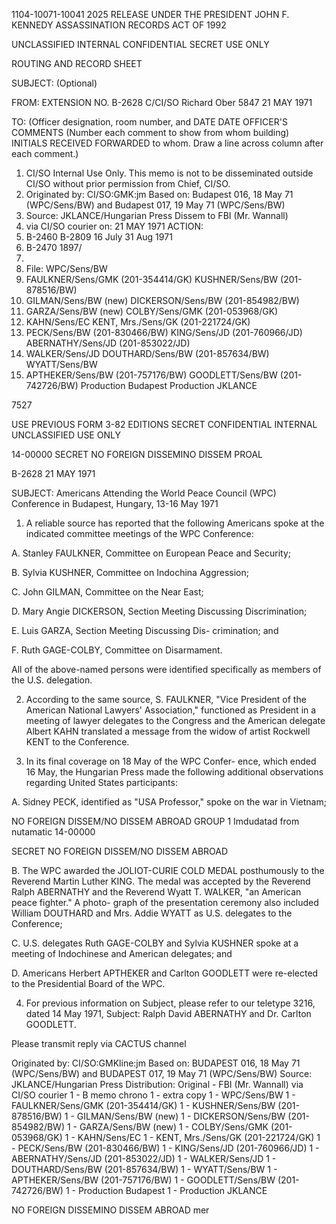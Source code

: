 1104-10071-10041
2025 RELEASE UNDER THE PRESIDENT JOHN F. KENNEDY ASSASSINATION RECORDS ACT OF 1992

UNCLASSIFIED INTERNAL CONFIDENTIAL SECRET
   USE ONLY

ROUTING AND RECORD SHEET

SUBJECT: (Optional)

FROM: EXTENSION
NO.
B-2628
C/CI/SO Richard Ober 5847 21 MAY 1971

TO: (Officer designation, room number, and DATE DATE OFFICER'S COMMENTS (Number each comment to show from whom
building) INITIALS RECEIVED FORWARDED to whom. Draw a line across column after each comment.)
1. CI/SO Internal Use Only.
This memo is not to be
disseminated outside CI/SO
without prior permission from
Chief, CI/SO.
2. Originated by: CI/SO:GMK:jm
Based on: Budapest 016, 18 May
71 (WPC/Sens/BW) and Budapest
017, 19 May 71 (WPC/Sens/BW)
3. Source: JKLANCE/Hungarian Press
Dissem to FBI (Mr. Wannall)
4. via CI/SO courier on: 21 MAY 1971
ACTION:
5. B-2460 B-2809
16 July 31 Aug 1971
6. B-2470
1897/
7.
8. File:
WPC/Sens/BW
9. FAULKNER/Sens/GMK (201-354414/GK)
KUSHNER/Sens/BW (201-878516/BW)
10. GILMAN/Sens/BW (new)
DICKERSON/Sens/BW (201-854982/BW)
11. GARZA/Sens/BW (new)
COLBY/Sens/GMK (201-053968/GK)
12. KAHN/Sens/EC
KENT, Mrs./Sens/GK (201-221724/GK)
13. PECK/Sens/BW (201-830466/BW)
KING/Sens/JD (201-760966/JD)
ABERNATHY/Sens/JD (201-853022/JD)
14. WALKER/Sens/JD
DOUTHARD/Sens/BW (201-857634/BW)
WYATT/Sens/BW
15. APTHEKER/Sens/BW (201-757176/BW)
GOODLETT/Sens/BW (201-742726/BW)
Production Budapest
Production JKLANCE

7527

USE PREVIOUS
FORM
3-82 EDITIONS SECRET CONFIDENTIAL INTERNAL UNCLASSIFIED
USE ONLY

14-00000
SECRET
NO FOREIGN DISSEMINO DISSEM PROAL

B-2628
21 MAY 1971

SUBJECT: Americans Attending the World Peace Council (WPC)
Conference in Budapest, Hungary, 13-16 May 1971

1. A reliable source has reported that the following
Americans spoke at the indicated committee meetings of the
WPC Conference:

A. Stanley FAULKNER, Committee on European Peace
and Security;

B. Sylvia KUSHNER, Committee on Indochina Aggression;

C. John GILMAN, Committee on the Near East;

D. Mary Angie DICKERSON, Section Meeting Discussing
Discrimination;

E. Luis GARZA, Section Meeting Discussing Dis-
crimination; and

F. Ruth GAGE-COLBY, Committee on Disarmament.

All of the above-named persons were identified specifically
as members of the U.S. delegation.

2. According to the same source, S. FAULKNER, "Vice
President of the American National Lawyers' Association,"
functioned as President in a meeting of lawyer delegates
to the Congress and the American delegate Albert KAHN
translated a message from the widow of artist Rockwell
KENT to the Conference.

3. In its final coverage on 18 May of the WPC Confer-
ence, which ended 16 May, the Hungarian Press made the
following additional observations regarding United States
participants:

A. Sidney PECK, identified as "USA Professor,"
spoke on the war in Vietnam;

NO FOREIGN DISSEM/NO DISSEM ABROAD
GROUP 1
Imdudatad from nutamatic
14-00000

SECRET
NO FOREIGN DISSEM/NO DISSEM ABROAD

B. The WPC awarded the JOLIOT-CURIE COLD MEDAL
posthumously to the Reverend Martin Luther
KING. The medal was accepted by the Reverend
Ralph ABERNATHY and the Reverend Wyatt T.
WALKER, "an American peace fighter." A photo-
graph of the presentation ceremony also included
William DOUTHARD and Mrs. Addie WYATT as U.S.
delegates to the Conference;

C. U.S. delegates Ruth GAGE-COLBY and Sylvia
KUSHNER spoke at a meeting of Indochinese and
American delegates; and

D. Americans Herbert APTHEKER and Carlton GOODLETT
were re-elected to the Presidential Board of
the WPC.

4. For previous information on Subject, please refer
to our teletype 3216, dated 14 May 1971, Subject: Ralph
David ABERNATHY and Dr. Carlton GOODLETT.

Please transmit reply via CACTUS channel

Originated by: CI/SO:GMKline:jm
Based on: BUDAPEST 016, 18 May 71 (WPC/Sens/BW) and BUDAPEST 017,
19 May 71 (WPC/Sens/BW)
Source: JKLANCE/Hungarian Press
Distribution:
Original - FBI (Mr. Wannall) via CI/SO courier
1 - B memo chrono
1 - extra copy
1 - WPC/Sens/BW
1 - FAULKNER/Sens/GMK (201-354414/GK)
1 - KUSHNER/Sens/BW (201-878516/BW)
1 - GILMAN/Sens/BW (new)
1 - DICKERSON/Sens/BW (201-854982/BW)
1 - GARZA/Sens/BW (new)
1 - COLBY/Sens/GMK (201-053968/GK)
1 - KAHN/Sens/EC
1 - KENT, Mrs./Sens/GK (201-221724/GK)
1 - PECK/Sens/BW (201-830466/BW)
1 - KING/Sens/JD (201-760966/JD)
1 - ABERNATHY/Sens/JD (201-853022/JD)
1 - WALKER/Sens/JD
1 - DOUTHARD/Sens/BW (201-857634/BW)
1 - WYATT/Sens/BW
1 - APTHEKER/Sens/BW (201-757176/BW)
1 - GOODLETT/Sens/BW (201-742726/BW)
1 - Production Budapest
1 - Production JKLANCE

NO FOREIGN DISSEMINO DISSEM ABROAD
mer